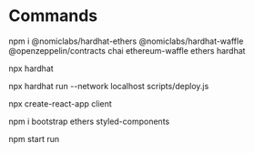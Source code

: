 # Commands

npm i @nomiclabs/hardhat-ethers @nomiclabs/hardhat-waffle @openzeppelin/contracts chai ethereum-waffle ethers hardhat

npx hardhat

npx hardhat run --network localhost scripts/deploy.js

npx create-react-app client

npm i bootstrap ethers styled-components

npm start run
